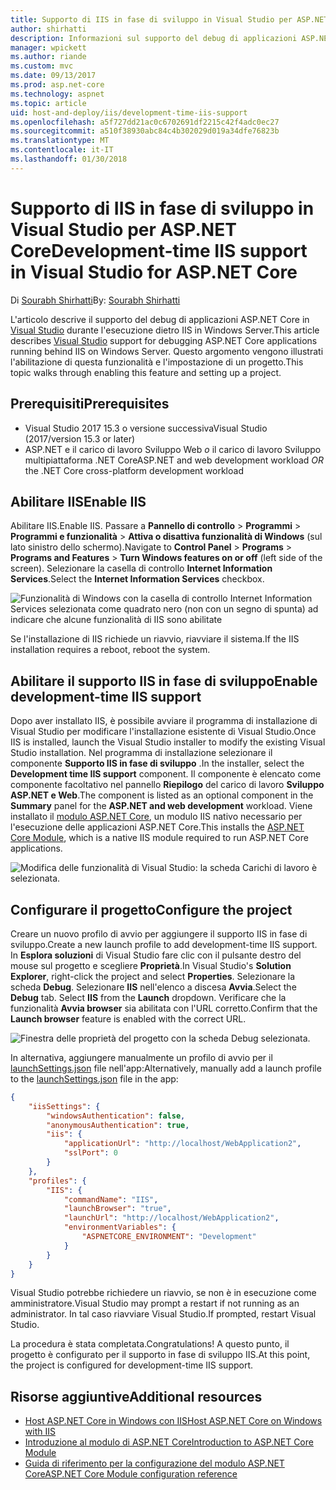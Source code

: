 ```yaml
---
title: Supporto di IIS in fase di sviluppo in Visual Studio per ASP.NET Core
author: shirhatti
description: Informazioni sul supporto del debug di applicazioni ASP.NET Core durante l'esecuzione dietro IIS in Windows Server.
manager: wpickett
ms.author: riande
ms.custom: mvc
ms.date: 09/13/2017
ms.prod: asp.net-core
ms.technology: aspnet
ms.topic: article
uid: host-and-deploy/iis/development-time-iis-support
ms.openlocfilehash: a5f727dd21ac0c6702691df2215c42f4adc0ec27
ms.sourcegitcommit: a510f38930abc84c4b302029d019a34dfe76823b
ms.translationtype: MT
ms.contentlocale: it-IT
ms.lasthandoff: 01/30/2018
---
```

# <a name="development-time-iis-support-in-visual-studio-for-aspnet-core"></a><span data-ttu-id="774dc-103">Supporto di IIS in fase di sviluppo in Visual Studio per ASP.NET Core</span><span class="sxs-lookup"><span data-stu-id="774dc-103">Development-time IIS support in Visual Studio for ASP.NET Core</span></span>

<span data-ttu-id="774dc-104">Di [Sourabh Shirhatti](https://twitter.com/sshirhatti)</span><span class="sxs-lookup"><span data-stu-id="774dc-104">By: [Sourabh Shirhatti](https://twitter.com/sshirhatti)</span></span>

<span data-ttu-id="774dc-105">L'articolo descrive il supporto del debug di applicazioni ASP.NET Core in [Visual Studio](https://www.visualstudio.com/vs/) durante l'esecuzione dietro IIS in Windows Server.</span><span class="sxs-lookup"><span data-stu-id="774dc-105">This article describes [Visual Studio](https://www.visualstudio.com/vs/) support for debugging ASP.NET Core applications running behind IIS on Windows Server.</span></span> <span data-ttu-id="774dc-106">Questo argomento vengono illustrati l'abilitazione di questa funzionalità e l'impostazione di un progetto.</span><span class="sxs-lookup"><span data-stu-id="774dc-106">This topic walks through enabling this feature and setting up a project.</span></span>

## <a name="prerequisites"></a><span data-ttu-id="774dc-107">Prerequisiti</span><span class="sxs-lookup"><span data-stu-id="774dc-107">Prerequisites</span></span>

* <span data-ttu-id="774dc-108">Visual Studio 2017 15.3 o versione successiva</span><span class="sxs-lookup"><span data-stu-id="774dc-108">Visual Studio (2017/version 15.3 or later)</span></span>
* <span data-ttu-id="774dc-109">ASP.NET e il carico di lavoro Sviluppo Web *o* il carico di lavoro Sviluppo multipiattaforma .NET Core</span><span class="sxs-lookup"><span data-stu-id="774dc-109">ASP.NET and web development workload *OR* the .NET Core cross-platform development workload</span></span>

## <a name="enable-iis"></a><span data-ttu-id="774dc-110">Abilitare IIS</span><span class="sxs-lookup"><span data-stu-id="774dc-110">Enable IIS</span></span>

<span data-ttu-id="774dc-111">Abilitare IIS.</span><span class="sxs-lookup"><span data-stu-id="774dc-111">Enable IIS.</span></span> <span data-ttu-id="774dc-112">Passare a **Pannello di controllo** > **Programmi** > **Programmi e funzionalità** > **Attiva o disattiva funzionalità di Windows** (sul lato sinistro dello schermo).</span><span class="sxs-lookup"><span data-stu-id="774dc-112">Navigate to **Control Panel** > **Programs** > **Programs and Features** > **Turn Windows features on or off** (left side of the screen).</span></span> <span data-ttu-id="774dc-113">Selezionare la casella di controllo **Internet Information Services**.</span><span class="sxs-lookup"><span data-stu-id="774dc-113">Select the **Internet Information Services** checkbox.</span></span>

![Funzionalità di Windows con la casella di controllo Internet Information Services selezionata come quadrato nero (non con un segno di spunta) ad indicare che alcune funzionalità di IIS sono abilitate](development-time-iis-support/_static/enable_iis.png)

<span data-ttu-id="774dc-115">Se l'installazione di IIS richiede un riavvio, riavviare il sistema.</span><span class="sxs-lookup"><span data-stu-id="774dc-115">If the IIS installation requires a reboot, reboot the system.</span></span>

## <a name="enable-development-time-iis-support"></a><span data-ttu-id="774dc-116">Abilitare il supporto IIS in fase di sviluppo</span><span class="sxs-lookup"><span data-stu-id="774dc-116">Enable development-time IIS support</span></span>

<span data-ttu-id="774dc-117">Dopo aver installato IIS, è possibile avviare il programma di installazione di Visual Studio per modificare l'installazione esistente di Visual Studio.</span><span class="sxs-lookup"><span data-stu-id="774dc-117">Once IIS is installed, launch the Visual Studio installer to modify the existing Visual Studio installation.</span></span> <span data-ttu-id="774dc-118">Nel programma di installazione selezionare il componente **Supporto IIS in fase di sviluppo** .</span><span class="sxs-lookup"><span data-stu-id="774dc-118">In the installer, select the **Development time IIS support** component.</span></span> <span data-ttu-id="774dc-119">Il componente è elencato come componente facoltativo nel pannello **Riepilogo** del carico di lavoro **Sviluppo ASP.NET e Web**.</span><span class="sxs-lookup"><span data-stu-id="774dc-119">The component is listed as an optional component in the **Summary** panel for the **ASP.NET and web development** workload.</span></span> <span data-ttu-id="774dc-120">Viene installato il [modulo ASP.NET Core](xref:fundamentals/servers/aspnet-core-module), un modulo IIS nativo necessario per l'esecuzione delle applicazioni ASP.NET Core.</span><span class="sxs-lookup"><span data-stu-id="774dc-120">This installs the [ASP.NET Core Module](xref:fundamentals/servers/aspnet-core-module), which is a native IIS module required to run ASP.NET Core applications.</span></span>

![Modifica delle funzionalità di Visual Studio: la scheda Carichi di lavoro è selezionata.](development-time-iis-support/_static/development_time_support.png)

## <a name="configure-the-project"></a><span data-ttu-id="774dc-124">Configurare il progetto</span><span class="sxs-lookup"><span data-stu-id="774dc-124">Configure the project</span></span>

<span data-ttu-id="774dc-125">Creare un nuovo profilo di avvio per aggiungere il supporto IIS in fase di sviluppo.</span><span class="sxs-lookup"><span data-stu-id="774dc-125">Create a new launch profile to add development-time IIS support.</span></span> <span data-ttu-id="774dc-126">In **Esplora soluzioni** di Visual Studio fare clic con il pulsante destro del mouse sul progetto e scegliere **Proprietà**.</span><span class="sxs-lookup"><span data-stu-id="774dc-126">In Visual Studio's **Solution Explorer**, right-click the project and select **Properties**.</span></span> <span data-ttu-id="774dc-127">Selezionare la scheda **Debug**. Selezionare **IIS** nell'elenco a discesa **Avvia**.</span><span class="sxs-lookup"><span data-stu-id="774dc-127">Select the **Debug** tab. Select **IIS** from the **Launch** dropdown.</span></span> <span data-ttu-id="774dc-128">Verificare che la funzionalità **Avvia browser** sia abilitata con l'URL corretto.</span><span class="sxs-lookup"><span data-stu-id="774dc-128">Confirm that the **Launch browser** feature is enabled with the correct URL.</span></span>

![Finestra delle proprietà del progetto con la scheda Debug selezionata.](development-time-iis-support/_static/project_properties.png)

<span data-ttu-id="774dc-133">In alternativa, aggiungere manualmente un profilo di avvio per il [launchSettings.json](http://json.schemastore.org/launchsettings) file nell'app:</span><span class="sxs-lookup"><span data-stu-id="774dc-133">Alternatively, manually add a launch profile to the [launchSettings.json](http://json.schemastore.org/launchsettings) file in the app:</span></span>

```json
{
    "iisSettings": {
        "windowsAuthentication": false,
        "anonymousAuthentication": true,
        "iis": {
            "applicationUrl": "http://localhost/WebApplication2",
            "sslPort": 0
        }
    },
    "profiles": {
        "IIS": {
            "commandName": "IIS",
            "launchBrowser": "true",
            "launchUrl": "http://localhost/WebApplication2",
            "environmentVariables": {
                "ASPNETCORE_ENVIRONMENT": "Development"
            }
        }
    }
}
```

<span data-ttu-id="774dc-134">Visual Studio potrebbe richiedere un riavvio, se non è in esecuzione come amministratore.</span><span class="sxs-lookup"><span data-stu-id="774dc-134">Visual Studio may prompt a restart if not running as an administrator.</span></span> <span data-ttu-id="774dc-135">In tal caso riavviare Visual Studio.</span><span class="sxs-lookup"><span data-stu-id="774dc-135">If prompted, restart Visual Studio.</span></span>

<span data-ttu-id="774dc-136">La procedura è stata completata.</span><span class="sxs-lookup"><span data-stu-id="774dc-136">Congratulations!</span></span> <span data-ttu-id="774dc-137">A questo punto, il progetto è configurato per il supporto in fase di sviluppo IIS.</span><span class="sxs-lookup"><span data-stu-id="774dc-137">At this point, the project is configured for development-time IIS support.</span></span> 

## <a name="additional-resources"></a><span data-ttu-id="774dc-138">Risorse aggiuntive</span><span class="sxs-lookup"><span data-stu-id="774dc-138">Additional resources</span></span>

* [<span data-ttu-id="774dc-139">Host ASP.NET Core in Windows con IIS</span><span class="sxs-lookup"><span data-stu-id="774dc-139">Host ASP.NET Core on Windows with IIS</span></span>](xref:host-and-deploy/iis/index)
* [<span data-ttu-id="774dc-140">Introduzione al modulo di ASP.NET Core</span><span class="sxs-lookup"><span data-stu-id="774dc-140">Introduction to ASP.NET Core Module</span></span>](xref:fundamentals/servers/aspnet-core-module)
* [<span data-ttu-id="774dc-141">Guida di riferimento per la configurazione del modulo ASP.NET Core</span><span class="sxs-lookup"><span data-stu-id="774dc-141">ASP.NET Core Module configuration reference</span></span>](xref:host-and-deploy/aspnet-core-module)
